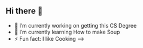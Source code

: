 ## Hi there 👋

- 🔭 I’m currently working on getting this CS Degree
- 🌱 I’m currently learning How to make Soup
- ⚡ Fun fact: I like Cooking
-->
